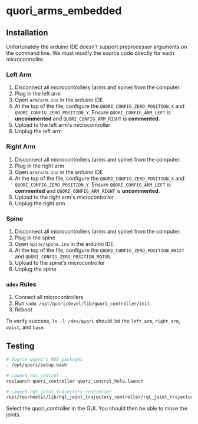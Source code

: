 # quori_arms_embedded

## Installation

Unfortunately the arduino IDE doesn't support preprocessor arguments on the command line. We must modify the source code directly for each microcontroller.

### Left Arm
  1. Disconnect all microcontrollers (arms and spine) from the computer.
  2. Plug in the left arm
  3. Open `arm/arm.ino` in the arduino IDE
  4. At the top of the file, configure the `QUORI_CONFIG_ZERO_POSITION_X` and `QUORI_CONFIG_ZERO_POSITION_Y`. Ensure `QUORI_CONFIG_ARM_LEFT` is **uncommented** and `QUORI_CONFIG_ARM_RIGHT` is **commented**.
  5. Upload to the left arm's microcontroller
  6. Unplug the left arm

### Right Arm
  1. Disconnect all microcontrollers (arms and spine) from the computer.
  2. Plug in the right arm
  3. Open `arm/arm.ino` in the arduino IDE
  4. At the top of the file, configure the `QUORI_CONFIG_ZERO_POSITION_X` and `QUORI_CONFIG_ZERO_POSITION_Y`. Ensure `QUORI_CONFIG_ARM_LEFT` is **commented** and `QUORI_CONFIG_ARM_RIGHT` is **uncommented**.
  5. Upload to the right arm's microcontroller
  6. Unplug the right arm

### Spine
  1. Disconnect all microcontrollers (arms and spine) from the computer.
  2. Plug in the spine
  3. Open `spine/spine.ino` in the arduino IDE
  4. At the top of the file, configure the `QUORI_CONFIG_ZERO_POSITION_WAIST` and `QUORI_CONFIG_ZERO_POSITION_MOTOR`.
  5. Upload to the spine's microcontroller
  6. Unplug the spine

### `udev` Rules
  1. Connect all microcontrollers
  2. Run `sudo /opt/quori/devel/lib/quori_controller/init`
  3. Reboot

To verify success, `ls -l /dev/quori` should list the `left_arm`, `right_arm`, `waist`, and `base`.

## Testing

```sh
# Source quori's ROS packages
. /opt/quori/setup.bash

# Launch ros_control
roslaunch quori_controller quori_control_holo.launch

# Launch rqt_joint_trajectory_controller
/opt/ros/noetic/lib/rqt_joint_trajectory_controller/rqt_joint_trajectory_controller
```

Select the quori_controller in the GUI. You should then be able to move the joints.